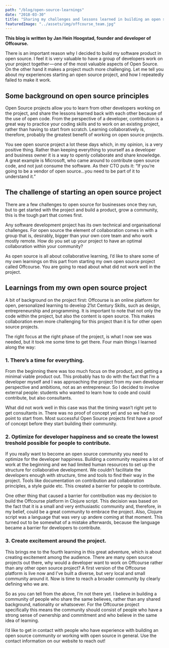```yaml
---
path: "/blog/open-source-learnings"
date: "2018-03-30"
title: "Sharing my challenges and lessons learned in building an open source product"
featuredImage: "../assets/img/offcourse_team.jpg"
---
```


**This blog is written by Jan Hein Hoogstad, founder and developer of Offcourse.**

There is an important reason why I decided to build my software product in open source. I feel it is very valuable to have a group of developers work on your project together — one of the most valuable aspects of Open Source. On the other hand it makes a project much more challenging. Let me tell you about my experiences starting an open source project, and how I repeatedly failed to make it work.

## Some background on open source principles
Open Source projects allow you to learn from other developers working on the project, and share the lessons learned back with each other because of the use of open code. From the perspective of a developer, contribution is a great way to practice your coding skills and to work on an existing project, rather than having to start from scratch. Learning collaboratively is, therefore, probably the greatest benefit of working on open source projects.

You see open source project a lot these days which, in my opinion, is a very positive thing. Rather than keeping everything to yourself as a developer and business owner it is a way to openly collaborate and share knowledge. A great example is Microsoft, who came around to contribute open source code, and not just consume the software. As their CTO puts it: “If you’re going to be a vendor of open source…you need to be part of it to understand it.”

## The challenge of starting an open source project
There are a few challenges to open source for businesses once they run, but to get started with the project and build a product, grow a community, this is the tough part that comes first.

Any software development project has its own technical and organisational challenges. For open source the element of collaboration comes in with a group that is, desirably, bigger than your own core team and who work mostly remote. How do you set up your project to have an optimal collaboration within your community?

As open source is all about collaborative learning, I’d like to share some of my own learnings on this part from starting my own open source project called Offcourse. You are going to read about what did not work well in the project.

## Learnings from my own open source project
A bit of background on the project first: Offcourse is an online platform for open, personalized learning to develop 21st Century Skills, such as design, entrepreneurship and programming. It is important to note that not only the code within the project, but also the content is open source. This makes collaboration even more challenging for this project than it is for other open source projects.

The right focus at the right phase of the project, is what I now see was needed, but it took me some time to get there. Four main things I learned along the way:

### 1. There’s a time for everything.
From the beginning there was too much focus on the product, and getting a minimal viable product out. This probably has to do with the fact that I’m a developer myself and I was approaching the project from my own developer perspective and ambitions, not as an entrepreneur. So I decided to involve external people: students who wanted to learn how to code and could contribute, but also consultants.

What did not work well in this case was that the timing wasn’t right yet to get consultants in. There was no proof of concept yet and so we had no point to start from. Most successful Open Source projects first have a proof of concept before they start building their community.

### 2. Optimize for developer happiness and so create the lowest treshold possible for people to contribute.

If you really want to become an open source community you need to optimize for the developer happiness. Building a community requires a lot of work at the beginning and we had limited human resources to set up the structure for collaborative development. We couldn’t facilitate the developers enough with structure, time and tools to find their way in the project. Tools like documentation on contribution and collaboration principles, a style guide etc. This created a barrier for people to contribute.

One other thing that caused a barrier for contribution was my decision to build the Offcourse platform in Clojure script. This decision was based on the fact that it is a small and very enthusiastic community and, therefore, in my belief, could be a great community to embrace the project. Also, Clojure script was a language that was very up andere coming at that moment. This turned out to be somewhat of a mistake afterwards, because the language became a barrier for developers to contribute.

### 3. Create excitement around the project.

This brings me to the fourth learning in this great adventure, which is about creating excitement among the audience. There are many open source projects out there, why would a developer want to work on Offcourse rather than any other open source project? A first version of the Offcourse platform is live now and I’ve built a diverse, but very local and small community around it. Now is time to reach a broader community by clearly defining who we are.

So as you can tell from the above, I’m not there yet. I believe in building a community of people who share the same believes, rather than any shared background, nationality or whatsoever. For the Offcourse project specifically this means the community should consist of people who have a strong sense of ownership and commitment and who believe in the same idea of learning.

I’d like to get in contact with people who have experience with building an open source community or working with open source in general. Use the contact information on our website to reach out!
